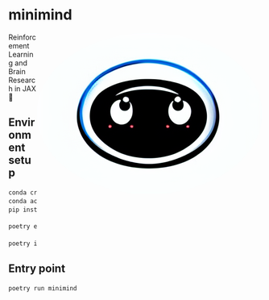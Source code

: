 # minimind

<img align="right" height="50%" style="border-radius: 50%;" src="assets/minimind.png">

Reinforcement Learning and Brain Research in JAX 🧠

## Environment setup

```bash
conda create -n minimind python=3.10.11 -y
conda activate minimind
pip install poetry

poetry env use $(which python)

poetry install
```

## Entry point

```shell
poetry run minimind
```
